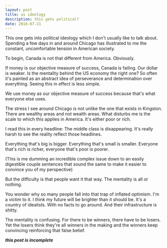 ```yaml
---
layout: post
title: us ideology
description: this gets political?
date: 2018-07-21
---
```


This one gets into political ideology which I don't usually like to talk about.
Spending a few days in and around Chicago has illustrated to me the constant, uncomfortable tension in American society.

To begin, Canada is not that different from America. Obviously.

If money is our objective measure of success, Canada is failing. Our dollar is weaker. Is the mentality behind the US economy the right one? So often it's painted as an abstract idea of perseverance and determination over everything. Seeing this in effect is less simple.

We use money as our objective measure of success because that's what everyone else uses.

The stress I see around Chicago is not unlike the one that exists in Kingston. There are wealthy areas and not wealth areas. What disturbs me is the scale to which this applies in America. It's either poor or rich.

I read this in every headline: The middle class is disappearing. It's really harsh to see the reality reflect those headlines.

Everything that's big is bigger. Everything that's small is smaller. Everyone that's rich is richer, everyone that's poor is poorer.

(This is me dumming an incredible complex issue down to an easily digestible couple sentences that sound the same to make it easier to convince you of my perspective)

But the difficulty is that people want it that way. The mentality is all or nothing.

You wonder why so many people fall into that trap of inflated optimism. I'm a victim to it. I think my future will be brighter than it should be. It's a country of idealists. With no facts to go around. And their infrastructure is shitty.

The mentality is confusing. For there to be winners, there have to be losers. Yet the losers think they're all winners in the making and the winners keep convincing reinforcing that false belief.


***this post is incomplete***
